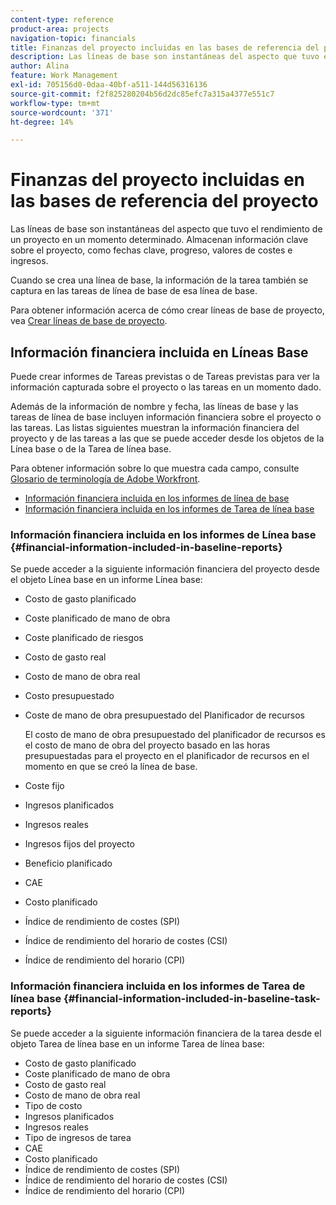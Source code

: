 ```yaml
---
content-type: reference
product-area: projects
navigation-topic: financials
title: Finanzas del proyecto incluidas en las bases de referencia del proyecto
description: Las líneas de base son instantáneas del aspecto que tuvo el rendimiento de un proyecto en un momento determinado. Almacenan información clave sobre el proyecto, como fechas clave, progreso, valores de costes e ingresos.
author: Alina
feature: Work Management
exl-id: 705156d0-0daa-40bf-a511-144d56316136
source-git-commit: f2f825280204b56d2dc85efc7a315a4377e551c7
workflow-type: tm+mt
source-wordcount: '371'
ht-degree: 14%

---
```


# Finanzas del proyecto incluidas en las bases de referencia del proyecto

Las líneas de base son instantáneas del aspecto que tuvo el rendimiento de un proyecto en un momento determinado. Almacenan información clave sobre el proyecto, como fechas clave, progreso, valores de costes e ingresos.

Cuando se crea una línea de base, la información de la tarea también se captura en las tareas de línea de base de esa línea de base.

Para obtener información acerca de cómo crear líneas de base de proyecto, vea [Crear líneas de base de proyecto](../../../manage-work/projects/create-projects/create-baselines.md).

## Información financiera incluida en Líneas Base

Puede crear informes de Tareas previstas o de Tareas previstas para ver la información capturada sobre el proyecto o las tareas en un momento dado.

Además de la información de nombre y fecha, las líneas de base y las tareas de línea de base incluyen información financiera sobre el proyecto o las tareas. Las listas siguientes muestran la información financiera del proyecto y de las tareas a las que se puede acceder desde los objetos de la Línea base o de la Tarea de línea base.

Para obtener información sobre lo que muestra cada campo, consulte [Glosario de terminología de Adobe Workfront](../../../workfront-basics/navigate-workfront/workfront-navigation/workfront-terminology-glossary.md).

* [Información financiera incluida en los informes de línea de base](#financial-information-included-in-baseline-reports)
* [Información financiera incluida en los informes de Tarea de línea base](#financial-information-included-in-baseline-task-reports)

### Información financiera incluida en los informes de Línea base {#financial-information-included-in-baseline-reports}

Se puede acceder a la siguiente información financiera del proyecto desde el objeto Línea base en un informe Línea base:

* Costo de gasto planificado
* Coste planificado de mano de obra
* Coste planificado de riesgos
* Costo de gasto real
* Costo de mano de obra real
* Costo presupuestado
* Coste de mano de obra presupuestado del Planificador de recursos

  El costo de mano de obra presupuestado del planificador de recursos es el costo de mano de obra del proyecto basado en las horas presupuestadas para el proyecto en el planificador de recursos en el momento en que se creó la línea de base.

* Coste fijo
* Ingresos planificados
* Ingresos reales
* Ingresos fijos del proyecto
* Beneficio planificado
* CAE
* Costo planificado
* Índice de rendimiento de costes (SPI)
* Índice de rendimiento del horario de costes (CSI)
* Índice de rendimiento del horario (CPI)

### Información financiera incluida en los informes de Tarea de línea base {#financial-information-included-in-baseline-task-reports}

Se puede acceder a la siguiente información financiera de la tarea desde el objeto Tarea de línea base en un informe Tarea de línea base:

* Costo de gasto planificado
* Coste planificado de mano de obra
* Costo de gasto real
* Costo de mano de obra real
* Tipo de costo
* Ingresos planificados
* Ingresos reales
* Tipo de ingresos de tarea
* CAE
* Costo planificado
* Índice de rendimiento de costes (SPI)
* Índice de rendimiento del horario de costes (CSI)
* Índice de rendimiento del horario (CPI)
